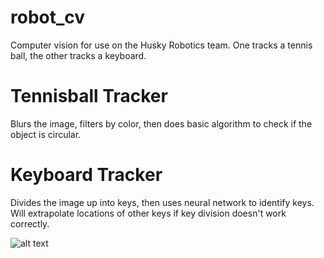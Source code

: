 # robot_cv
Computer vision for use on the Husky Robotics team.
One tracks a tennis ball, the other tracks a keyboard.

# Tennisball Tracker
Blurs the image, filters by color, then does basic algorithm to check if the object is circular.

# Keyboard Tracker
Divides the image up into keys, then uses neural network to identify keys. Will extrapolate locations of other keys if key division doesn't work correctly. 

![alt text](https://i.imgur.com/6IZELBC.png)
